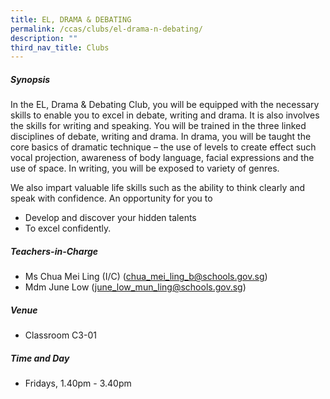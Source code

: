 ```yaml
---
title: EL, DRAMA & DEBATING
permalink: /ccas/clubs/el-drama-n-debating/
description: ""
third_nav_title: Clubs
---
```

##### **Synopsis**
In the EL, Drama & Debating Club, you will be equipped with the necessary skills to enable you to excel in debate, writing and drama. It is also involves the skills for writing and speaking. 
You will be trained in the three linked disciplines of debate, writing and drama. In drama, you will be taught the core basics of dramatic technique – the use of levels to create effect such vocal projection, awareness of body language, facial expressions and the use of space. In writing, you will be exposed to variety of genres.

We also impart valuable life skills such as the ability to think clearly and speak with confidence. An opportunity for you to

* Develop and discover your hidden talents
* To excel confidently.

##### **Teachers-in-Charge**  
* Ms Chua Mei Ling (I/C) (chua_mei_ling_b@schools.gov.sg)
* Mdm June Low (june_low_mun_ling@schools.gov.sg)

##### **Venue**
* Classroom C3-01

##### **Time and Day**
* Fridays, 1.40pm - 3.40pm